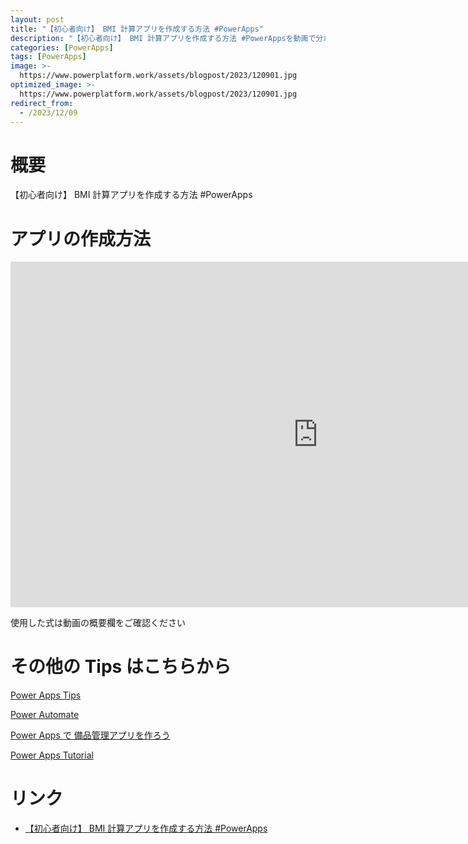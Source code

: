 ```yaml
---
layout: post
title: "【初心者向け】 BMI 計算アプリを作成する方法 #PowerApps"
description: "【初心者向け】 BMI 計算アプリを作成する方法 #PowerAppsを動画で分かりやすく解説"
categories: [PowerApps]
tags: [PowerApps]
image: >-
  https://www.powerplatform.work/assets/blogpost/2023/120901.jpg
optimized_image: >-
  https://www.powerplatform.work/assets/blogpost/2023/120901.jpg
redirect_from:
  - /2023/12/09
---
```



#  概要

【初心者向け】 BMI 計算アプリを作成する方法 #PowerApps


# アプリの作成方法

<iframe width="983" height="553" src="https://www.youtube.com/embed/g1bgPNcTfWs" title="YouTube video player" frameborder="0" allow="accelerometer; autoplay; clipboard-write; encrypted-media; gyroscope; picture-in-picture" allowfullscreen></iframe>


使用した式は動画の概要欄をご確認ください


# その他の Tips はこちらから

[Power Apps Tips](https://www.youtube.com/watch?v=VrAQf3JQ7yM&list=PLVhFi1fb3DqakSLVMn22DDcySXh9jtzi- )


[Power Automate](https://www.youtube.com/watch?v=-YnJYT0ASEM&list=PLVhFi1fb3Dqbzic6GieqnLFgD3aTj-eHA)


[Power Apps で 備品管理アプリを作ろう](https://www.youtube.com/playlist?list=PLVhFi1fb3DqZM3HKb8Hea6XEL96990Fyn)


[Power Apps Tutorial](https://www.youtube.com/playlist?list=PLVhFi1fb3DqalxpL974VvAJvV4iWoSbe_)


# リンク


- [【初心者向け】 BMI 計算アプリを作成する方法 #PowerApps](https://www.youtube.com/watch?v=g1bgPNcTfWs)

